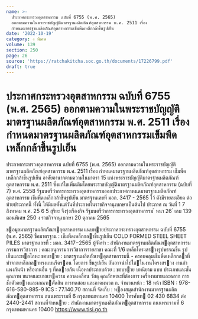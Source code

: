 ```yaml
---
name: >-
  ประกาศกระทรวงอุตสาหกรรม ฉบับที่ 6755 (พ.ศ. 2565)
  ออกตามความในพระราชบัญญัติมาตรฐานผลิตภัณฑ์อุตสาหกรรม พ.ศ. 2511 เรื่อง
  กำหนดมาตรฐานผลิตภัณฑ์อุตสาหกรรมเข็มพืดเหล็กกล้าขึ้นรูปเย็น
date: '2022-10-19'
category: ง พิเศษ
volume: 139
section: 250
page: 26
source: 'https://ratchakitcha.soc.go.th/documents/17226799.pdf'
draft: true
---
```


# ประกาศกระทรวงอุตสาหกรรม ฉบับที่ 6755 (พ.ศ. 2565) ออกตามความในพระราชบัญญัติมาตรฐานผลิตภัณฑ์อุตสาหกรรม พ.ศ. 2511 เรื่อง กำหนดมาตรฐานผลิตภัณฑ์อุตสาหกรรมเข็มพืดเหล็กกล้าขึ้นรูปเย็น

ประกาศกระทรวงอุตสาหกรรม ฉบับที่ 6755 (พ.ศ. 2565) ออกตามความในพระราชบัญญัติมาตรฐานผลิตภัณฑ์อุตสาหกรรม พ.ศ. 2511 เรื่อง กำหนดมาตรฐานผลิตภัณฑ์อุตสาหกรรม เข็มพืดเหล็กกล้าขึ้นรูปเย็น อาศัยอานาจตามความในมาตรา 15 แห่งพระราชบัญญัติมาตรฐานผลิตภัณฑ์อุตสาหกรรม พ.ศ. 2511 ซึ่งแก้ไขเพิ่มเติมโดยพระราชบัญญัติมาตรฐานผลิตภัณฑ์อุตสาหกรรม (ฉบับที่ 7) พ.ศ. 2558 รัฐมนตรีว่าการกระทรวงอุตสาหกรรมออกประกาศกาหนดมาตรฐานผลิตภัณฑ์อุตสาหกรรม เข็มพืดเหล็กกล้าขึ้นรูปเย็น มาตรฐานเลขที่ มอก. 3417 - 2565 ไว้ ดังมีรายละเอียด ต่อท้ายประกาศนี้ ทั้งนี้ ให้มีผลตั้งแต่วันที่ประกาศในราชกิจจานุเบกษาเป็นต้นไป ประกาศ ณ วันที่ 1 7 สิงหาคม พ.ศ. 25 6 5 สุริยะ จึงรุ่งเรืองกิจ รัฐมนตรีว่าการกระทรวงอุตสาหกรรม ้ หนา 26 ่ เลม 139 ตอนพิเศษ 250 ง ราชกิจจานุเบกษา 20 ตุลาคม 2565

ขอมูลมาตรฐานผลิตภัณฑอุตสาหกรรม แนบทายประกาศกระทรวงอุตสาหกรรม ฉบับที่ 6755 (พ.ศ. 2565) ชื่อมาตรฐาน : เข็มพืดเหล็กกลาขึ้นรูปเย็น COLD FORMED STEEL SHEET PILES มาตรฐานเลขที่ : มอก. 3417−2565 ผู้จัดทํา : สํานักงานมาตรฐานผลิตภัณฑอุตสาหกรรม กรรมการวิชาการ : คณะอนุกรรมการวิชาการรายสาขา คณะที่ 1/6 เหล็กโครงสรางรูปพรรณขึ้น รูปเย็นและทอโลหะ ขอบขาย : มาตรฐานผลิตภัณฑอุตสาหกรรมนี้ - ครอบคลุมเข็มพืดเหล็กกลาที่ทําจากเหล็กกลาทรงแบนรีดรอน โดยการ ขึ้นรูปเย็น อันอาจนําไปใชในงานโครงสราง งานกําแพงกันน้ํา หรืองานอื่น ๆ ที่คลายกัน เนื้อหาประกอบด้วย : ขอบขาย บทนิยาม แบบ ประเภทและชั้นคุณภาพ ขนาดและเกณฑความ คลาดเคลื่อน วัสดุ คุณลักษณะที่ต้องการ เครื่องหมายและฉลาก การชักตัวอยางและเกณฑตัดสิน การทดสอบ และภาคผนวก ก. จํานวนหน้า : 18 หน้า ISBN : 978-616-580-885-9 ICS : 77.140.70 สถานที่ จัดเก็บ : หองสมุดสํานักงานมาตรฐานผลิตภัณฑอุตสาหกรรม ถนนพระรามที่ 6 กรุงเทพมหานคร 10400 โทรศัพท 02 430 6834 ต่อ 2440-2441 สถานที่จําหนาย : สํานักงานมาตรฐานผลิตภัณฑอุตสาหกรรม ถนนพระรามที่ 6 กรุงเทพมหานคร 10400 https://www.tisi.go.th
